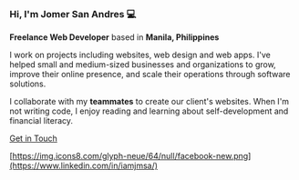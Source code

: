 ### Hi, I'm Jomer San Andres 💻
**Freelance Web Developer** based in **Manila, Philippines**

I work on projects including websites, web design and web apps. I've helped small and medium-sized businesses and organizations to grow, improve their online presence, and scale their operations through software solutions.

I collaborate with my **teammates** to create our client's websites. When I'm not writing code, I enjoy reading and learning about self-development and financial literacy.

[Get in Touch](https://www.linkedin.com/in/iamjmsa/)

[https://img.icons8.com/glyph-neue/64/null/facebook-new.png](https://www.linkedin.com/in/iamjmsa/)
